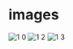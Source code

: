 # images
![1 0](https://github.com/Jafanda/images/assets/134603868/819d7d1e-ad97-4738-b7f8-6e3ee0c84a1d)
![1 2](https://github.com/Jafanda/images/assets/134603868/ec0e7f30-5ff7-4104-b786-bdd4a32799b6)
![1 3](https://github.com/Jafanda/images/assets/134603868/aa001c9d-1998-4e8e-b9b4-7dfe0c2cf94c)
